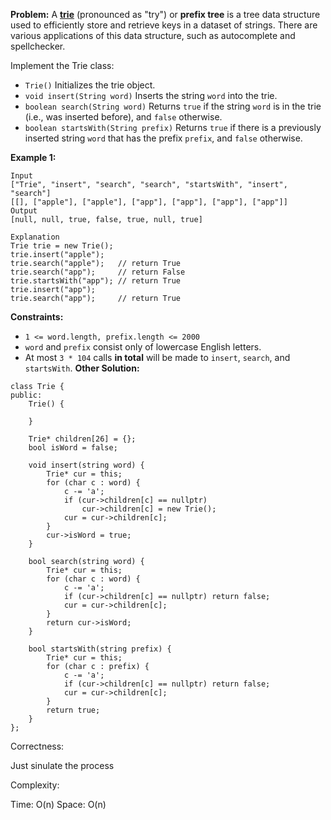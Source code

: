 **Problem:**
A [**trie**](https://en.wikipedia.org/wiki/Trie) (pronounced as "try") or **prefix tree** is a tree data structure used to efficiently store and retrieve keys in a dataset of strings. There are various applications of this data structure, such as autocomplete and spellchecker.

Implement the Trie class:

- `Trie()` Initializes the trie object.
- `void insert(String word)` Inserts the string `word` into the trie.
- `boolean search(String word)` Returns `true` if the string `word` is in the trie (i.e., was inserted before), and `false` otherwise.
- `boolean startsWith(String prefix)` Returns `true` if there is a previously inserted string `word` that has the prefix `prefix`, and `false` otherwise.

 

**Example 1:**

```
Input
["Trie", "insert", "search", "search", "startsWith", "insert", "search"]
[[], ["apple"], ["apple"], ["app"], ["app"], ["app"], ["app"]]
Output
[null, null, true, false, true, null, true]

Explanation
Trie trie = new Trie();
trie.insert("apple");
trie.search("apple");   // return True
trie.search("app");     // return False
trie.startsWith("app"); // return True
trie.insert("app");
trie.search("app");     // return True
```

 

**Constraints:**

- `1 <= word.length, prefix.length <= 2000`
- `word` and `prefix` consist only of lowercase English letters.
- At most `3 * 104` calls **in total** will be made to `insert`, `search`, and `startsWith`.
**Other Solution:**
```
class Trie {
public:
    Trie() {
        
    }
    
    Trie* children[26] = {};
    bool isWord = false;
    
    void insert(string word) {
        Trie* cur = this;
        for (char c : word) {
            c -= 'a';
            if (cur->children[c] == nullptr)
                cur->children[c] = new Trie();
            cur = cur->children[c];
        }
        cur->isWord = true;
    }
    
    bool search(string word) {
        Trie* cur = this;
        for (char c : word) {
            c -= 'a';
            if (cur->children[c] == nullptr) return false;
            cur = cur->children[c];
        }
        return cur->isWord;
    }
    
    bool startsWith(string prefix) {
        Trie* cur = this;
        for (char c : prefix) {
            c -= 'a';
            if (cur->children[c] == nullptr) return false;
            cur = cur->children[c];
        }
        return true;
    }
};
```
Correctness:

Just sinulate the process

Complexity:

Time: O(n)
Space: O(n)